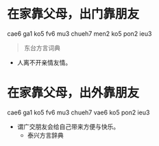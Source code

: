 # 在家靠父母，出门靠朋友
cae6 ga1 ko5 fv6 mu3 chueh7 men2 ko5 pon2 ieu3
> 东台方言词典
- 人离不开亲情友情。

# 在家靠父母，出外靠朋友
cae6 ga1 ko5 fv6 mu3 chueh7 vae6 ko5 pon2 ieu3
+ 谓广交朋友会给自己带来方便与快乐。
  * 泰兴方言辞典
